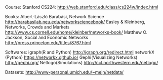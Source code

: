 Course: 
Stanford CS224: http://web.stanford.edu/class/cs224w/index.html

Books:
Albert-László Barabási, Network Science http://barabasilab.neu.edu/networksciencebook/
Easley & Kleinberg, Networks, Crowds and Markets http://www.cs.cornell.edu/home/kleinber/networks-book/
Matthew O. Jackson, Social and Economic Networks http://press.princeton.edu/titles/8767.html

Softwares:
igraph(R and Python) http://igraph.org/redirect.html
networkX (Python) https://networkx.github.io/
Gephi(Visualizing Networks)  http://gephi.org/
Netlogo(Simulations) http://ccl.northwestern.edu/netlogo/

Datasets:
http://www-personal.umich.edu/~mejn/netdata/
